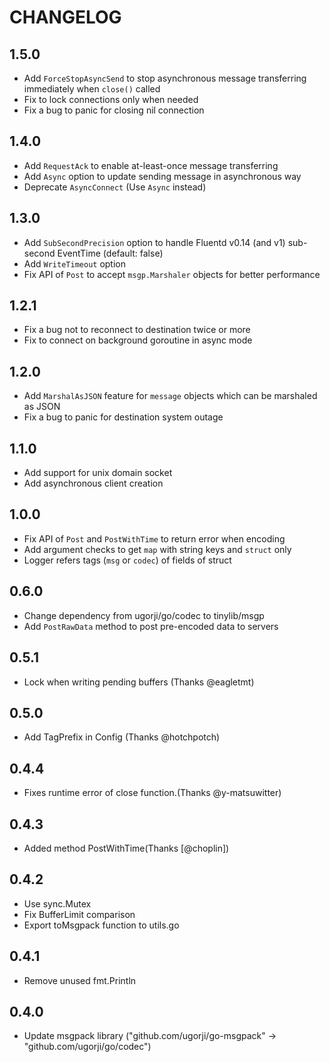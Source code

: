 # CHANGELOG

## 1.5.0
* Add `ForceStopAsyncSend` to stop asynchronous message transferring immediately when `close()` called
* Fix to lock connections only when needed
* Fix a bug to panic for closing nil connection

## 1.4.0
* Add `RequestAck` to enable at-least-once message transferring
* Add `Async` option to update sending message in asynchronous way
* Deprecate `AsyncConnect` (Use `Async` instead)

## 1.3.0
* Add `SubSecondPrecision` option to handle Fluentd v0.14 (and v1) sub-second EventTime (default: false)
* Add `WriteTimeout` option
* Fix API of `Post` to accept `msgp.Marshaler` objects for better performance

## 1.2.1
* Fix a bug not to reconnect to destination twice or more
* Fix to connect on background goroutine in async mode

## 1.2.0
* Add `MarshalAsJSON` feature for `message` objects which can be marshaled as JSON
* Fix a bug to panic for destination system outage

## 1.1.0
 * Add support for unix domain socket
 * Add asynchronous client creation

## 1.0.0
 * Fix API of `Post` and `PostWithTime` to return error when encoding
 * Add argument checks to get `map` with string keys and `struct` only
 * Logger refers tags (`msg` or `codec`) of fields of struct

## 0.6.0
 * Change dependency from ugorji/go/codec to tinylib/msgp
 * Add `PostRawData` method to post pre-encoded data to servers

## 0.5.1
 * Lock when writing pending buffers (Thanks @eagletmt)

## 0.5.0
 * Add TagPrefix in Config (Thanks @hotchpotch)

## 0.4.4
 * Fixes runtime error of close function.(Thanks @y-matsuwitter)

## 0.4.3
 * Added method PostWithTime(Thanks [@choplin])

## 0.4.2
 * Use sync.Mutex
 * Fix BufferLimit comparison
 * Export toMsgpack function to utils.go

## 0.4.1
 * Remove unused fmt.Println

## 0.4.0
 * Update msgpack library ("github.com/ugorji/go-msgpack" -> "github.com/ugorji/go/codec")
